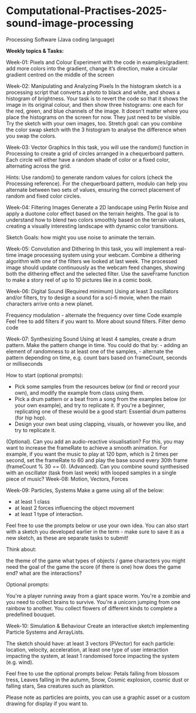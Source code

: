 # Computational-Practises-2025-sound-image-processing
Processing Software (Java coding language) 

**Weekly topics & Tasks:**

Week-01: Pixels and Colour
Experiment with the code in examples/gradient: add more colors into the gradient, change it’s direction, make a circular gradient centred on the middle of the screen

Week-02: Manipulating and Analyzing Pixels
In the histogram sketch is a processing script that converts a photo to black and white, and shows a histogram of brightness. Your task is to revert the code so that it shows the image in its original colour, and then show three histograms: one each for the red, green, and blue channels of the image.
It doesn't matter where you place the histograms on the screen for now. They just need to be visible. Try the sketch with your own images, too.
Stretch goal: can you combine the color swap sketch with the 3 histogram to analyse the difference when you swap the colors.

Week-03: Vector Graphics
In this task, you will use the random() function in Processing to create a grid of circles arranged in a chequerboard pattern. Each circle will either have a random shade of color or a fixed color, alternating across the grid.

Hints: Use random() to generate random values for colors (check the Processing reference). For the chequerboard pattern, modulo can help you alternate between two sets of values, ensuring the correct placement of random and fixed color circles.

Week-04: Filtering Images
Generate a 2D landscape using Perlin Noise and apply a duotone color effect based on the terrain heights. The goal is to understand how to blend two colors smoothly based on the terrain values, creating a visually interesting landscape with dynamic color transitions.

Sketch Goals: how might you use noise to animate the terrain.

Week-05: Convolution and Dithering
In this task, you will implement a real-time image processing system using your webcam. Combine a dithering algorithm with one of the filters we looked at last week. The processed image should update continuously as the webcam feed changes, showing both the dithering effect and the selected filter. Use the saveFrame function to make a story reel of up to 10 pictures like in a comic book.

Week-06: Digital Sound
(Required minimum) Using at least 3 oscillators and/or filters, try to design a sound for a sci-fi movie, when the main characters arrive onto a new planet.

Frequency modulation - alternate the frequency over time
Code example
Feel free to add filters if you want to.
More about sound filters.
Filter demo code

Week-07: Synthesizing Sound
Using at least 4 samples, create a drum pattern. Make the pattern change in time. You could do that by:
    - adding an element of randomness to at least one of the samples,
    - alternate the pattern depending on time, e.g. count bars based on frameCount, seconds or milliseconds

How to start (optional prompts):

- Pick some samples from the resources below (or find or record your own), and modify the example from class using them.
- Pick a drum pattern or a beat from a song from the examples below (or your own example), and try to replicate it. If you're a beginner, replicating one of these would be a good start: Essential drum patterns (for hip hop).
- Design your own beat using clapping, visuals, or however you like, and try to replicate it.

(Optional). Can you add an audio-reactive visualisation? For this, you may want to increase the frameRate to achieve a smooth animation. For example, if you want the music to play at 120 bpm, which is 2 times per second, set the frameRate to 60 and play the base sound every 30th frame (frameCount % 30 == 0).
(Advanced). Can you combine sound synthesised with an oscillator (task from last week) with looped samples in a single piece of music?
Week-08: Motion, Vectors, Forces

Week-09: Particles, Systems
Make a game using all of the below:
- at least 1 class
- at least 2 forces influencing the object movement
- at least 1 type of interaction.

Feel free to use the prompts below or use your own idea. You can also start with a sketch you developed earlier in the term - make sure to save it as a new sketch, as these are separate tasks to submit!

Think about:

the theme of the game
what types of objects / game characters you might need
the goal of the game
the score (if there is one)
how does the game end?
what are the interactions?

Optional prompts:

You're a player running away from a giant space worm.
You're a zombie and you need to collect brains to survive.
You're a unicorn jumping from one rainbow to another.
You collect flowers of different kinds to complete a predefined bouquet.

Week-10: Simulation & Behaviour
Create an interactive sketch implementing Particle Systems and ArrayLists.

The sketch should have:
at least 3 vectors (PVector) for each particle: location, velocity, acceleration,
at least one type of user interaction impacting the system,
at least 1 randomised force impacting the system (e.g. wind).

Feel free to use the optional prompts below:
Petals falling from blossom tress,
Leaves falling in the autumn,
Snow,
Cosmic explosion, cosmic dust or falling stars,
Sea creatures such as plankton.

Please note as particles are points, you can use a graphic asset or a custom drawing for display if you want to.






